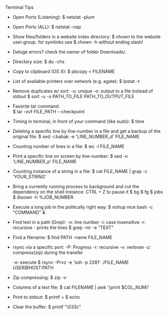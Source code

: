 Terminal Tips
  
  * Open Ports (Listening):
  	$ netstat -plunt
  * Open Ports (ALL): 
  	$ netstat -nap
  * Show files/folders in a website index directory: 
  	$ chown to the website user:group. 
  	for symlinks use $ chown -h without ending slash!
  * Deluge errors? 
  	check the owner of folder Downloads/.
  * Directory size: 
  	$ du -chs
  * Copy to clipboard (OS X):
  	$ pbcopy < FILENAME
  * List of available printers over network (e.g. agate): 
  	$ lpstat -t 
  * Remove duplicates w/ sort:
  	-u: unique
  	-o: output to a file instead of stdout
  	$ sort -u -o PATH_TO_FILE PATH_TO_OUTPUT_FILE
  * Favorite tar command:                          
  	$ tar -xvf FILE_PATH --checkpoint
  * Timing in terminal, in front of your command (like sudo):
  	$ time
  * Deleting a specific line by line-number in a file and get a backup of the original file:
  	$ sed -i.babak -e 'LINE_NUMBER_d' FILE_NAME
  * Counting number of lines in a file:
  	$ wc -l FILE_NAME
  * Print a specific line on screen by line-number:
  	$ sed -n 'LINE_NUMBER_p' FILE_NAME
  * Counting instance of a string in a file:
  	$ cat FILE_NAME | grap -c 'YOUR_STRING'
  * Bring a currently running process to background and cut the dependency on the shell instance:
    	CTRL + Z to pause it
  	$ bg
  	$ fg
  	$ jobs
  	$ disown -h %JOB_NUMBER
  * Execute a long job in the politically right way:
  	$ nohup nice bash -c "COMMAND" &
  * Find text in a path (Grep):
  	-n: line number
  	-i: case insensitive
  	-r: recursive - prints the lines
  	$ grep -nir <PATH> -e "TEXT"
  * Find a filename:
  	$ find PATH -name FILE_NAME
  * rsync via a specific port:
  	-P: Progress
  	-r: recursive
  	-v: verbose
  	-z: compress(zip) during the transfer
  
  	-e: execute
  	$ rsync -Prvz -e 'ssh -p 2281' ./FILE_NAME USER@HOST:PATH
  * Zip compressing:
  	$ zip -v
  * Columns of a text file:
  	$ cat FILENAME | awk '{print $COL_NUM}'
  * Print to stdout:
  	$ printf = $ echo
  * Clear the buffer:
  	$ printf "\033c"
  
